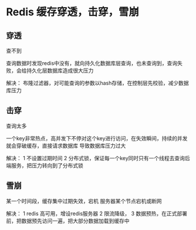 # Redis 缓存穿透，击穿，雪崩

## 穿透

查不到

查询数据时发现redis中没有，就向持久化数据库层查询，也未查询到，查询失败，会给持久化层数据库造成很大压力

解决：
布隆过滤器，对可能查询的参数以hash存储，在控制层先校验，减少数据库压力

## 击穿

查询太多

一个key非常热点，高并发下不停对这个key进行访问，在失效瞬间，持续的并发就会穿破缓存，直接请求数据库
导致数据库压力过大

解决：
1 不设置过期时间
2 分布式锁，保证每一个key同时只有一个线程去查询后端服务，把压力转向到了分布式锁

## 雪崩

某一个时间段，缓存集中过期失效，宕机
服务器某个节点宕机或断网

解决：
1 redis 高可用，增设redis服务器
2 限流降级，
3 数据预热，在正式部署前，把数据预先访问一遍，把大部分数据加载到缓存中
